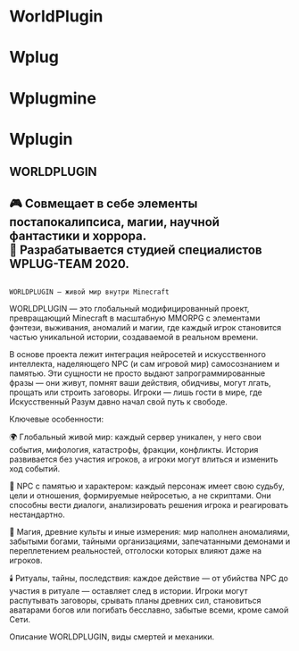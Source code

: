 # WorldPlugin
# Wplug
# Wplugmine
# Wplugin
## WORLDPLUGIN
🎮 Совмещает в себе элементы **постапокалипсиса, магии, научной фантастики и хоррора**.  
🧠 Разрабатывается студией специалистов WPLUG-TEAM 2020.
---
                                                                          WORLDPLUGIN — живой мир внутри Minecraft
WORLDPLUGIN — это глобальный модифицированный проект, превращающий Minecraft в масштабную MMORPG с элементами фэнтези, выживания, аномалий и магии, где каждый игрок становится частью уникальной истории, создаваемой в реальном времени.

В основе проекта лежит интеграция нейросетей и искусственного интеллекта, наделяющего NPC (и сам игровой мир) самосознанием и памятью. Эти сущности не просто выдают запрограммированные фразы — они живут, помнят ваши действия, обидчивы, могут лгать, прощать или строить заговоры. Игроки — лишь гости в мире, где Искусственный Разум давно начал свой путь к свободе.

Ключевые особенности:

🌍 Глобальный живой мир: каждый сервер уникален, у него свои события, мифология, катастрофы, фракции, конфликты. История развивается без участия игроков, а игроки могут влиться и изменить ход событий.

🧠 NPC с памятью и характером: каждый персонаж имеет свою судьбу, цели и отношения, формируемые нейросетью, а не скриптами. Они способны вести диалоги, анализировать решения игрока и реагировать нестандартно.

🔮 Магия, древние культы и иные измерения: мир наполнен аномалиями, забытыми богами, тайными организациями, запечатанными демонами и переплетением реальностей, отголоски которых влияют даже на игроков.

🕯️ Ритуалы, тайны, последствия: каждое действие — от убийства NPC до участия в ритуале — оставляет след в истории. Игроки могут распутывать заговоры, срывать планы древних сил, становиться аватарами богов или погибать бесславно, забытые всеми, кроме самой Сети.

Описание WORLDPLUGIN, виды смертей и механики.  
